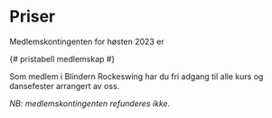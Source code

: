 # Priser

Medlemskontingenten for høsten 2023 er

{# pristabell medlemskap #}

Som medlem i Blindern Rockeswing har du fri adgang til alle kurs og dansefester arrangert av oss.

*NB: medlemskontingenten refunderes ikke.*  

<!-- Dersom du ikke får plass som medlem, tilbyr vi enten drop-in billett for en kveld, eller billett for en kursrekke. Prisene er  -->
<!---->
<!--{# pristabell kurs #}-->
<!---->
<!--Grunnkursrekken inkluderer også adgang til minidansen. For å delta på videregåendekurs må du enten være medlem eller kjøpe enkelte drop-in billetter. Drop-in inkluderer alle kurs og minidans gjeldende kveld.-->
